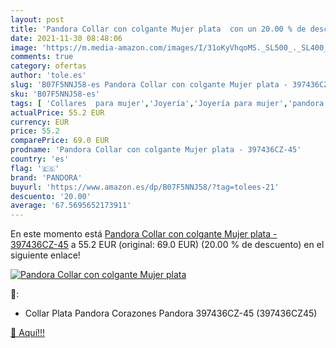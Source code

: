 ```yaml
---
layout: post
title: 'Pandora Collar con colgante Mujer plata  con un 20.00 % de descuento'
date: 2021-11-30 08:48:06
image: 'https://m.media-amazon.com/images/I/31oKyVhqoMS._SL500_._SL400_.jpg'
comments: true
category: ofertas
author: 'tole.es'
slug: 'B07F5NNJ58-es Pandora Collar con colgante Mujer plata - 397436CZ-45'
sku: 'B07F5NNJ58-es'
tags: [ 'Collares  para mujer','Joyería','Joyería para mujer','pandora', ]
actualPrice: 55.2 EUR
currency: EUR
price: 55.2
comparePrice: 69.0 EUR
prodname: 'Pandora Collar con colgante Mujer plata - 397436CZ-45'
country: 'es'
flag: '🇪🇸'
brand: 'PANDORA'
buyurl: 'https://www.amazon.es/dp/B07F5NNJ58/?tag=tolees-21'
descuento: '20.00'
average: '67.5695652173911'
---
```


En este momento está [Pandora Collar con colgante Mujer plata - 397436CZ-45](https://www.amazon.es/dp/B07F5NNJ58/?tag=tolees-21) a 55.2 EUR (original: 69.0 EUR) (20.00 %  de descuento) en el siguiente enlace!

[![Pandora Collar con colgante Mujer plata ](https://m.media-amazon.com/images/I/31oKyVhqoMS._SL500_._SL400_.jpg)](https://www.amazon.es/dp/B07F5NNJ58/?tag=tolees-21)

🔎:

- Collar Plata Pandora Corazones Pandora 397436CZ-45 (397436CZ45)

[🛒 Aquí!!!](https://www.amazon.es/dp/B07F5NNJ58/?tag=tolees-21)
